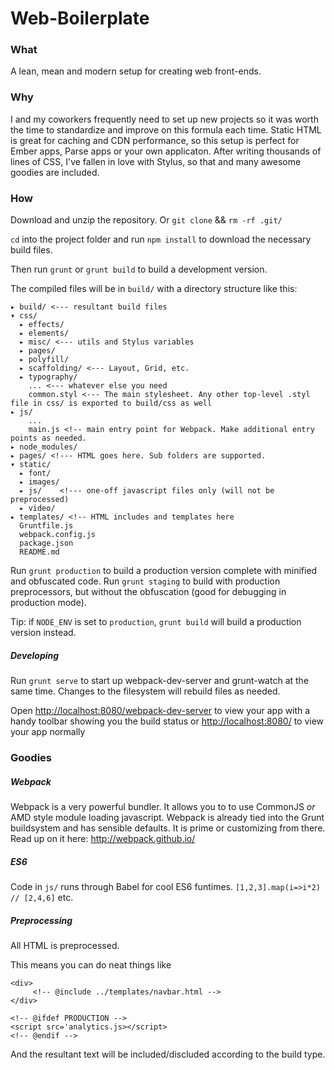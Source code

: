 
# Web-Boilerplate

### What

A lean, mean and modern setup for creating web front-ends.

### Why

I and my coworkers frequently need to set up new projects so it was worth the time to standardize and improve on this formula each time. Static HTML is great for caching and CDN performance, so this setup is perfect for Ember apps, Parse apps or your own applicaton. After writing thousands of lines of CSS, I've fallen in love with Stylus, so that and many awesome goodies are included.

### How

Download and unzip the repository. Or `git clone` && `rm -rf .git/`

`cd` into the project folder and run `npm install` to download the necessary build files.

Then run `grunt` or `grunt build` to build a development version.

The compiled files will be in `build/` with a directory structure like this:

    ▸ build/ <--- resultant build files
    ▾ css/
      ▸ effects/
      ▸ elements/
      ▸ misc/ <--- utils and Stylus variables
      ▸ pages/
      ▸ polyfill/
      ▸ scaffolding/ <--- Layout, Grid, etc.
      ▸ typography/
        ... <--- whatever else you need
        common.styl <--- The main stylesheet. Any other top-level .styl file in css/ is exported to build/css as well
    ▸ js/
        ...
        main.js <!-- main entry point for Webpack. Make additional entry points as needed.
    ▸ node_modules/
    ▸ pages/ <!--- HTML goes here. Sub folders are supported.
    ▾ static/
      ▸ font/
      ▸ images/
      ▸ js/    <!--- one-off javascript files only (will not be preprocessed)
      ▸ video/
    ▸ templates/ <!-- HTML includes and templates here
      Gruntfile.js
      webpack.config.js
      package.json
      README.md

Run `grunt production` to build a production version complete with minified and obfuscated code.
Run `grunt staging` to build with production preprocessors, but without the obfuscation (good for debugging in production mode).

Tip: if `NODE_ENV` is set to `production`, `grunt build` will build a production version instead.

##### Developing

Run `grunt serve` to start up webpack-dev-server and grunt-watch at the same time. Changes to the filesystem will rebuild files as needed.

Open [http://localhost:8080/webpack-dev-server](http://localhost:8080/webpack-dev-server)
to view your app with a handy toolbar showing you the build status or
[http://localhost:8080/](http://localhost:8080/) to view your app normally


### Goodies

##### Webpack

Webpack is a very powerful bundler. It allows you to to use CommonJS *or* AMD style module loading javascript.
Webpack is already tied into the Grunt buildsystem and has sensible defaults. It is prime or customizing from there.
Read up on it here: http://webpack.github.io/

##### ES6

Code in `js/` runs through Babel for cool ES6 funtimes. `[1,2,3].map(i=>i*2) // [2,4,6]` etc.

##### Preprocessing

All HTML is preprocessed.

This means you can do neat things like

    <div>
         <!-- @include ../templates/navbar.html -->
    </div>

    <!-- @ifdef PRODUCTION -->
    <script src='analytics.js></script>
    <!-- @endif -->

And the resultant text will be included/discluded according to the build type.

















